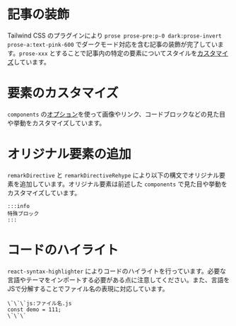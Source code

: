 # 記事の装飾

Tailwind CSS のプラグインにより `prose prose-pre:p-0 dark:prose-invert prose-a:text-pink-600` でダークモード対応を含む記事の装飾が完了しています。`prose-xxx` とすることで記事内の特定の要素についてスタイルを[カスタマイズ](https://tailwindcss.com/docs/typography-plugin#element-modifiers)しています。

# 要素のカスタマイズ

`components` の[オプション](https://github.com/remarkjs/react-markdown#props)を使って画像やリンク、コードブロックなどの見た目や挙動をカスタマイズしています。

# オリジナル要素の追加

`remarkDirective` と `remarkDirectiveRehype` により以下の構文でオリジナル要素を追加しています。オリジナル要素は前述した `components` で見た目や挙動をカスタマイズしています。

```
:::info
特殊ブロック
:::
```

# コードのハイライト

`react-syntax-highlighter` によりコードのハイライトを行っています。必要な言語やテーマをインポートする必要がある点に注意してください。また、言語をJSで分解することでファイル名の表現に対応しています。

```
\`\`\`js:ファイル名.js
const demo = 111;
\`\`\`
```